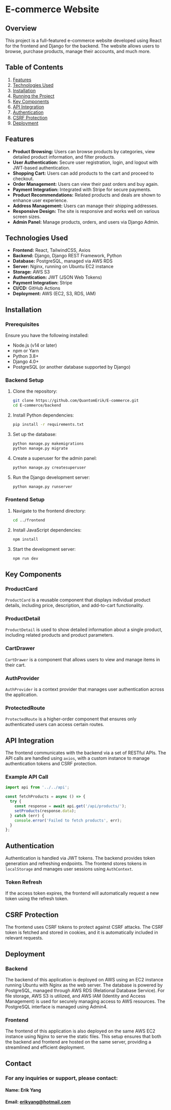 # E-commerce Website

## Overview

This project is a full-featured e-commerce website developed using React for the frontend and Django for the backend. The website allows users to browse, purchase products, manage their accounts, and much more.

## Table of Contents

1. [Features](#features)
2. [Technologies Used](#Technologies-Used)
3. [Installation](#installation)
4. [Running the Project](#running-the-project)
5. [Key Components](#key-components)
6. [API Integration](#api-integration)
7. [Authentication](#authentication)
8. [CSRF Protection](#csrf-protection)
9. [Deployment](#deployment)


## Features

- **Product Browsing:** Users can browse products by categories, view detailed product information, and filter products.
- **User Authentication:** Secure user registration, login, and logout with JWT-based authentication.
- **Shopping Cart:** Users can add products to the cart and proceed to checkout.
- **Order Management:** Users can view their past orders and buy again.
- **Payment Integration:** Integrated with Stripe for secure payments.
- **Product Recommendations:** Related products and deals are shown to enhance user experience.
- **Address Management:** Users can manage their shipping addresses.
- **Responsive Design:** The site is responsive and works well on various screen sizes.
- **Admin Panel:** Manage products, orders, and users via Django Admin.

## Technologies Used

- **Frontend:** React, TailwindCSS, Axios
- **Backend:** Django, Django REST Framework, Python
- **Database:** PostgreSQL, managed via AWS RDS
- **Server:** Nginx, running on Ubuntu EC2 instance
- **Storage:** AWS S3
- **Authentication:** JWT (JSON Web Tokens)
- **Payment Integration:** Stripe
- **CI/CD:** GitHub Actions
- **Deployment:** AWS (EC2, S3, RDS, IAM)

## Installation

### Prerequisites

Ensure you have the following installed:

- Node.js (v14 or later)
- npm or Yarn
- Python 3.8+
- Django 4.0+
- PostgreSQL (or another database supported by Django)

### Backend Setup

1. Clone the repository:
   ```bash
   git clone https://github.com/QuantomErik/E-commerce.git
   cd E-commerce/backend

2. Install Python dependencies:
   ```bash
   pip install -r requirements.txt

3. Set up the database:
   ```bash
   python manage.py makemigrations
   python manage.py migrate

4. Create a superuser for the admin panel:
   ```bash
   python manage.py createsuperuser
   
5. Run the Django development server:
   ```bash
   python manage.py runserver

### Frontend Setup

1. Navigate to the frontend directory:
   ```bash
   cd ../frontend
2. Install JavaScript dependencies:
   ```bash
   npm install
3. Start the development server:
   ```bash
   npm run dev

## Key Components

### ProductCard
`ProductCard` is a reusable component that displays individual product details, including price, description, and add-to-cart functionality.

### ProductDetail
`ProductDetail` is used to show detailed information about a single product, including related products and product parameters.

### CartDrawer
`CartDrawer` is a component that allows users to view and manage items in their cart.

### AuthProvider
`AuthProvider` is a context provider that manages user authentication across the application.

### ProtectedRoute
`ProtectedRoute` is a higher-order component that ensures only authenticated users can access certain routes.

## API Integration

The frontend communicates with the backend via a set of RESTful APIs. The API calls are handled using `axios`, with a custom instance to manage authentication tokens and CSRF protection.

### Example API Call

```javascript
import api from '../../api';

const fetchProducts = async () => {
  try {
    const response = await api.get('/api/products/');
    setProducts(response.data);
  } catch (err) {
    console.error('Failed to fetch products', err);
  }
};
```


## Authentication

Authentication is handled via JWT tokens. The backend provides token generation and refreshing endpoints. The frontend stores tokens in `localStorage` and manages user sessions using `AuthContext`.

### Token Refresh

If the access token expires, the frontend will automatically request a new token using the refresh token.

## CSRF Protection

The frontend uses CSRF tokens to protect against CSRF attacks. The CSRF token is fetched and stored in cookies, and it is automatically included in relevant requests.

## Deployment

### Backend

The backend of this application is deployed on AWS using an EC2 instance running Ubuntu with Nginx as the web server. The database is powered by PostgreSQL, managed through AWS RDS (Relational Database Service). For file storage, AWS S3 is utilized, and AWS IAM (Identity and Access Management) is used for securely managing access to AWS resources. The PostgreSQL interface is managed using Admin4.

### Frontend

The frontend of this application is also deployed on the same AWS EC2 instance using Nginx to serve the static files. This setup ensures that both the backend and frontend are hosted on the same server, providing a streamlined and efficient deployment. 

## Contact
### For any inquiries or support, please contact:

#### Name: Erik Yang
#### Email: erikyang@hotmail.com

   
